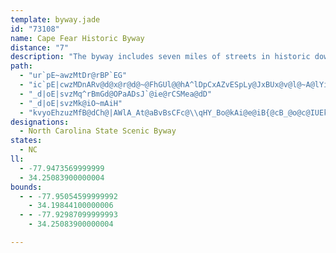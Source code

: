 ```yaml
---
template: byway.jade
id: "73108"
name: Cape Fear Historic Byway
distance: "7"
description: "The byway includes seven miles of streets in historic downtown Wilmington with exceptional views of the Cape Fear River and Greenfield Lake. "
path: 
  - "ur`pE~awzMtDr@rBP`EG"
  - "ic`pE|cwzMDnARv@d@x@r@d@~@FhGUl@@hA^lDpCxAZvESpLy@JxBUx@v@l@~A@lYiBbBQvHaBjFe@bGYMgDtVyAm@_P"
  - "_d|oE|svzMq^rBmGd@OPaADsJ`@ie@rCSMea@dD"
  - "_d|oE|svzMk@iO~mAiH"
  - "kvyoEhzuzMfB@dCh@|AWlA_At@aBvBsCFc@\\qHY_Bo@kAi@e@iB{@cB_@o@c@IUEk@ZeAl@a@^EnEfAzE^dAG\\QhEgErDyAlAQh@Yn@aAbB_BTs@EwAo@uCSc@[Om@?_Bf@aKSi@JcDrAs@Lm@Gk@]|AmE^_@dE{@|CRv@?dASfFcBbGMf@PPTxAlI^v@n@l@`APdQl@rAj@bA`Bj@^h@PbEl@h@Zl@bAh@^f@LjEPb@NTVPp@BxBOl@}@~@eA^iAC_C_AqB_@cC?yDcAsGe@i@FmAd@{@FwCa@OD]^_@fAArB]^_AXsBLcBGi@JgIbEU\\Of@@vApCnJD^CpA[r@_DlBsAxAcAl@oBXa@d@Gf@Dl@lClJgDxAmAPuA?oSaIw@iR"
designations: 
  - North Carolina State Scenic Byway
states: 
  - NC
ll: 
  - -77.9473569999999
  - 34.25083900000004
bounds: 
  - - -77.95054599999992
    - 34.19844100000006
  - - -77.92987099999993
    - 34.25083900000004

---
```


